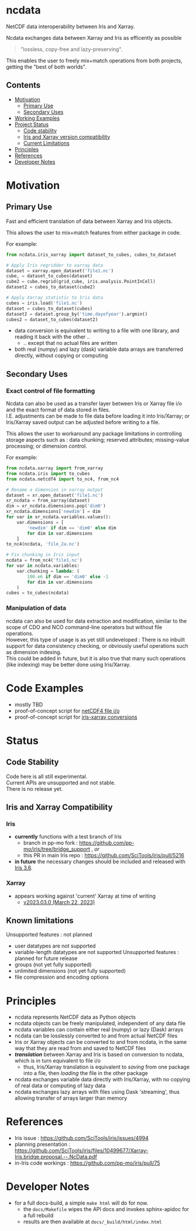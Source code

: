 # ncdata
NetCDF data interoperability between Iris and Xarray.

Ncdata exchanges data between Xarray and Iris as efficently as possible  
> "lossless, copy-free and lazy-preserving".

This enables the user to freely mix+match operations from both projects, getting the
"best of both worlds".

## Contents
  * [Motivation](#motivation)
    * [Primary Use](#primary-use)
    * [Secondary Uses](#secondary-uses)
  * [Working Examples](#code-examples) 
  * [Project Status](#status)
    * [Code stability](#code-stability)
    * [Iris and Xarray version compatibility](#iris-and-xarray-compatibility)
    * [Current Limitations](#known-limitations)
  * [Principles](#principles)
  * [References](#references)
  * [Developer Notes](#developer-notes)

# Motivation
## Primary Use
Fast and efficient translation of data between Xarray and Iris objects.

This allows the user to mix+match features from either package in code. 

For example:
``` python
from ncdata.iris_xarray import dataset_to_cubes, cubes_to_dataset

# Apply Iris regridder to xarray data
dataset = xarray.open_dataset('file1.nc')
cube, = dataset_to_cubes(dataset)
cube2 = cube.regrid(grid_cube, iris.analysis.PointInCell)
dataset2 = cubes_to_dataset(cube2)

# Apply Xarray statistic to Iris data
cubes = iris.load('file1.nc')
dataset = cubes_to_dataset(cubes)
dataset2 = dataset.group_by('time.dayofyear').argmin()
cubes2 = dataset_to_cubes(dataset2)
``` 
  * data conversion is equivalent to writing to a file with one library, and reading it
    back with the other ..
    * .. except that no actual files are written
  * both real (numpy) and lazy (dask) variable data arrays are transferred directly, 
    without copying or computing


## Secondary Uses
### Exact control of file formatting
Ncdata can also be used as a transfer layer between Iris or Xarray file i/o and the
exact format of data stored in files.  
I.E. adjustments can be made to file data before loading it into Iris/Xarray; or
Iris/Xarray saved output can be adjusted before writing to a file.

This allows the user to workaround any package limitations in controlling storage
aspects such as : data chunking; reserved attributes; missing-value processing; or 
dimension control.

For example:
``` python
from ncdata.xarray import from_xarray
from ncdata.iris import to_cubes
from ncdata.netcdf4 import to_nc4, from_nc4

# Rename a dimension in xarray output
dataset = xr.open_dataset('file1.nc')
xr_ncdata = from_xarray(dataset)
dim = xr_ncdata.dimensions.pop('dim0')
xr_ncdata.dimensions['newdim'] = dim
for var in xr_ncdata.variables.values():
    var.dimensions = [
        'newdim' if dim == 'dim0' else dim
        for dim in var.dimensions
    ]
to_nc4(ncdata, 'file_2a.nc')

# Fix chunking in Iris input
ncdata = from_nc4('file1.nc')
for var in ncdata.variables:
    var.chunking = lambda: (
        100.e6 if dim == 'dim0' else -1
        for dim in var.dimensions
    )
cubes = to_cubes(ncdata)
``` 

### Manipulation of data
ncdata can also be used for data extraction and modification, similar to the scope of
CDO and NCO command-line operators but without file operations.  
However, this type of usage is as yet still undeveloped :  There is no inbuilt support
for data consistency checking, or obviously useful operations such as dimension
indexing.  
This could be added in future, but it is also true that many such operations (like
indexing) may be better done using Iris/Xarray.


# Code Examples
  * mostly TBD
  * proof-of-concept script for
    [netCDF4 file i/o](https://github.com/pp-mo/ncdata/blob/main/lib/tests/integration/nc4_interface_exercise.py)
  * proof-of-concept script for
    [iris-xarray conversions](https://github.com/pp-mo/ncdata/blob/main/lib/tests/integration/ncdata_exercise.py)    

# Status
## Code Stability

Code here is all still experimental.   
Current APIs are unsupported and not stable.  
There is no release yet.

## Iris and Xarray Compatibility
### Iris
  * **currently** functions with a test branch of Iris
    * branch in pp-mo fork : https://github.com/pp-mo/iris/tree/bridge_support , *or*
    * this PR in main Iris repo : https://github.com/SciTools/iris/pull/5216
  * **in future** the necessary changes should be included and released with
    [Iris 3.6](https://github.com/orgs/SciTools/projects/11).
### Xarray
  * appears working against 'current' Xarray at time of writing
    * [v2023.03.0 (March 22, 2023)](https://docs.xarray.dev/en/latest/whats-new.html#v2023-03-0-march-22-2023)

## Known limitations
Unsupported features : not planned 
 * user datatypes are not supported
 * variable-length datatypes are not supported
Unsupported features : planned for future release 
 * groups (not yet fully supported)
 * unlimited dimensions (not yet fully supported)
 * file compression and encoding options

# Principles
  * ncdata represents NetCDF data as Python objects
  * ncdata objects can be freely manipulated, independent of any data file
  * ncdata variables can contain either real (numpy) or lazy (Dask) arrays
  * ncdata can be losslessly converted to and from actual NetCDF files
  * Iris or Xarray objects can be converted to and from ncdata, in the same way that 
    they are read from and saved to NetCDF files
  * **_translation_** between Xarray and Iris is based on conversion to ncdata, which
    is in turn equivalent to file i/o
     * thus, Iris/Xarray translation is equivalent to _saving_ from one
       package into a file, then _loading_ the file in the other package
  * ncdata exchanges variable data directly with Iris/Xarray, with no copying of real
    data or computing of lazy data
  * ncdata exchanges lazy arrays with files using Dask 'streaming', thus allowing
    transfer of arrays larger than memory  

# References
  * Iris issue : https://github.com/SciTools/iris/issues/4994
  * planning presentation : https://github.com/SciTools/iris/files/10499677/Xarray-Iris.bridge.proposal.--.NcData.pdf
  * in-Iris code workings : https://github.com/pp-mo/iris/pull/75


# Developer Notes
  * for a full docs-build, a simple `make html` will do for now.  
    * the ``docs/Makefile`` wipes the API docs and invokes sphinx-apidoc for a full rebuild
    * results are then available at ``docs/_build/html/index.html``
